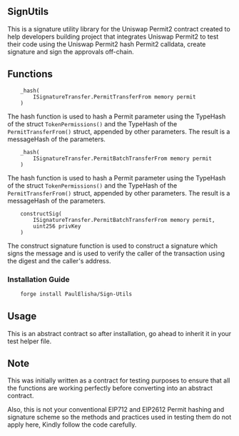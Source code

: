 ## SignUtils

This is a signature utility library for the Uniswap Permit2 contract created to help developers building project that integrates Uniswap Permit2 to test their code using the Uniswap Permit2 hash Permit2 calldata, create signature and sign the approvals off-chain.

## Functions

```solidity
    _hash(
        ISignatureTransfer.PermitTransferFrom memory permit
    )
```
The hash function is used to hash a Permit parameter using the TypeHash of the struct `TokenPermissions()` and the TypeHash of the `PermitTransferFrom()` struct, appended by other parameters. The result is a messageHash of the parameters. 


```solidity
    _hash(
        ISignatureTransfer.PermitBatchTransferFrom memory permit
    )
```

The hash function is used to hash a Permit parameter using the TypeHash of the struct `TokenPermissions()` and the TypeHash of the `PermitTransferFrom()` struct, appended by other parameters. The result is a messageHash of the parameters. 

```solidity
    constructSig(
        ISignatureTransfer.PermitBatchTransferFrom memory permit,
        uint256 privKey
    )
```
The construct signature function is used to construct a signature which signs the message and is used to verify the caller of the transaction using the digest and the caller's address.


### Installation Guide

```bash
    forge install PaulElisha/Sign-Utils
```

## Usage

This is an abstract contract so after installation, go ahead to inherit it in your test helper file.

## Note
This was initially written as a contract for testing purposes to ensure that all the functions are working perfectly before converting into an abstract contract.

Also, this is not your conventional EIP712 and EIP2612 Permit hashing and signature scheme so the methods and practices used in testing them do not apply here, Kindly follow the code carefully.